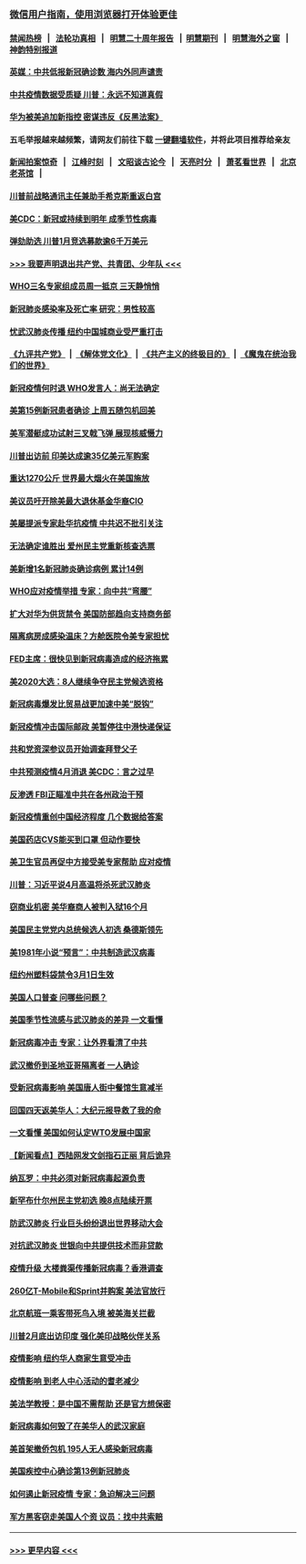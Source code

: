 ### [微信用户指南，使用浏览器打开体验更佳](https://github.com/gfw-breaker/banned-news1/blob/master/indexes/wechat-guide.md?t=0)
#### [禁闻热榜](热点新闻.md?t=0)  &nbsp;&nbsp;|&nbsp;&nbsp; [法轮功真相](https://github.com/gfw-breaker/truth/blob/master/README.md?t=0) &nbsp;&nbsp;|&nbsp;&nbsp; [明慧二十周年报告](https://github.com/gfw-breaker/mh-reports/blob/master/README.md?t=0) &nbsp;&nbsp;|&nbsp;&nbsp;[明慧期刊](https://github.com/gfw-breaker/mh-qikan) &nbsp;&nbsp;|&nbsp;&nbsp; [明慧海外之窗](https://github.com/gfw-breaker/mh-news/blob/master/README.md?t=0) &nbsp;&nbsp;|&nbsp;&nbsp; [神韵特别报道](https://github.com/gfw-breaker/mh-news/blob/master/shenyun.md?t=0)
#### [英媒：中共低报新冠确诊数 海内外同声谴责](../pages/nsc412/n11867421.md?t=02141111) 
#### [中共疫情数据受质疑 川普：永远不知道真假](../pages/nsc412/n11867195.md?t=02141111) 
#### [华为被美追加新指控 密谋违反《反黑法案》](../pages/nsc412/n11867191.md?t=02141111) 
#### 五毛举报越来越频繁，请网友们前往下载 [一键翻墙软件](https://github.com/gfw-breaker/ssr-accounts)，并将此项目推荐给亲友
#### [新闻拍案惊奇](https://github.com/gfw-breaker/banned-news1/blob/master/pages/link4.md) &nbsp;&nbsp;|&nbsp;&nbsp; [江峰时刻](https://github.com/gfw-breaker/banned-news1/blob/master/pages/link4.md) &nbsp;&nbsp;|&nbsp;&nbsp; [文昭谈古论今](https://github.com/gfw-breaker/banned-news1/blob/master/pages/link4.md) &nbsp;&nbsp;|&nbsp;&nbsp; [天亮时分](https://github.com/gfw-breaker/banned-news1/blob/master/pages/link4.md) &nbsp;&nbsp;|&nbsp;&nbsp; [萧茗看世界](https://github.com/gfw-breaker/banned-news1/blob/master/pages/link4.md) &nbsp;&nbsp;|&nbsp;&nbsp; [北京老茶馆](https://github.com/gfw-breaker/banned-news1/blob/master/pages/link4.md) &nbsp;&nbsp;|&nbsp;&nbsp; 
#### [川普前战略通讯主任兼助手希克斯重返白宫](../pages/nsc412/n11867104.md?t=02141111) 
#### [美CDC：新冠或持续到明年 成季节性病毒](../pages/nsc412/n11867279.md?t=02141111) 
#### [弹劾助选 川普1月竞选募款逾6千万美元](../pages/nsc412/n11866950.md?t=02141111) 
#### [>>> 我要声明退出共产党、共青团、少年队 <<<](https://github.com/begood0513/goodnews/blob/master/quit/letter.md) 
#### [WHO三名专家组成员周一抵京 三天静悄悄](../pages/nsc412/n11866947.md?t=02141111) 
#### [新冠肺炎感染率及死亡率 研究：男性较高](../pages/nsc412/n11866956.md?t=02141111) 
#### [忧武汉肺炎传播 纽约中国城商业受严重打击](../pages/nsc412/n11866902.md?t=02141111) 
#### [《九评共产党》](https://github.com/begood0513/9ping.md/blob/master/README.md) &nbsp;|&nbsp; [《解体党文化》](../../../../jtdwh.md/blob/master/README.md)  &nbsp;|&nbsp; [《共产主义的终极目的》](../../../../gczydzjmd.md/blob/master/README.md) &nbsp;|&nbsp; [《魔鬼在统治我们的世界》](../../../../mgztzwmdsj.md/blob/master/README.md) 
#### [新冠疫情何时退 WHO发言人：尚无法确定](../pages/nsc412/n11866864.md?t=02141111) 
#### [美第15例新冠患者确诊 上周五随包机回美](../pages/nsc412/n11866852.md?t=02141111) 
#### [美军潜艇成功试射三叉戟飞弹 展现核威慑力](../pages/nsc412/n11866046.md?t=02141111) 
#### [川普出访前 印美达成逾35亿美元军购案](../pages/nsc412/n11865444.md?t=02141111) 
#### [重达1270公斤 世界最大烟火在美国施放](../pages/nsc412/n11865198.md?t=02141111) 
#### [美议员吁开除美最大退休基金华裔CIO](../pages/nsc412/n11865230.md?t=02141111) 
#### [美屡提派专家赴华抗疫情 中共迟不批引关注](../pages/nsc412/n11864719.md?t=02141111) 
#### [无法确定谁胜出 爱州民主党重新核查选票](../pages/nsc412/n11864830.md?t=02141111) 
#### [美新增1名新冠肺炎确诊病例 累计14例](../pages/nsc412/n11864893.md?t=02141111) 
#### [WHO应对疫情举措 专家：向中共“弯腰”](../pages/nsc412/n11864727.md?t=02141111) 
#### [扩大对华为供货禁令 美国防部趋向支持商务部](../pages/nsc412/n11864773.md?t=02141111) 
#### [隔离病房成感染温床？方舱医院令美专家担忧](../pages/nsc412/n11864575.md?t=02141111) 
#### [FED主席：很快见到新冠病毒造成的经济拖累](../pages/nsc412/n11864507.md?t=02141111) 
#### [美2020大选：8人继续争夺民主党候选资格](../pages/nsc412/n11864327.md?t=02141111) 
#### [新冠病毒爆发比贸易战更加速中美“脱钩”](../pages/nsc412/n11864470.md?t=02141111) 
#### [新冠疫情冲击国际邮政 美暂停往中港快递保证](../pages/nsc412/n11864207.md?t=02141111) 
#### [共和党资深参议员开始调查拜登父子](../pages/nsc412/n11863984.md?t=02141111) 
#### [中共预测疫情4月消退 美CDC：言之过早](../pages/nsc412/n11864310.md?t=02141111) 
#### [反渗透 FBI正瞄准中共在各州政治干预](../pages/nsc412/n11864300.md?t=02141111) 
#### [新冠疫情重创中国经济程度 几个数据给答案](../pages/nsc412/n11864203.md?t=02141111) 
#### [美国药店CVS能买到口罩 但动作要快](../pages/nsc412/n11862438.md?t=02141111) 
#### [美卫生官员再促中方接受美专家帮助 应对疫情](../pages/nsc412/n11864043.md?t=02141111) 
#### [川普：习近平说4月高温将杀死武汉肺炎](../pages/nsc412/n11860814.md?t=02141111) 
#### [窃商业机密 美华裔商人被判入狱16个月](../pages/nsc412/n11863911.md?t=02141111) 
#### [美国民主党党内总统候选人初选 桑德斯领先](../pages/nsc412/n11863475.md?t=02141111) 
#### [美1981年小说“预言”：中共制造武汉病毒](../pages/nsc412/n11863306.md?t=02141111) 
#### [纽约州塑料袋禁令3月1日生效](../pages/nsc412/n11862832.md?t=02141111) 
#### [美国人口普查  问哪些问题？](../pages/nsc412/n11862808.md?t=02141111) 
#### [美国季节性流感与武汉肺炎的差异 一文看懂](../pages/nsc412/n11862428.md?t=02141111) 
#### [新冠病毒冲击 专家：让外界看清了中共](../pages/nsc412/n11862280.md?t=02141111) 
#### [武汉撤侨到圣地亚哥隔离者 一人确诊](../pages/nsc412/n11862460.md?t=02141111) 
#### [受新冠病毒影响 美国唐人街中餐馆生意减半](../pages/nsc412/n11861940.md?t=02141111) 
#### [回国四天返美华人：大纪元报导救了我的命](../pages/nsc412/n11862181.md?t=02141111) 
#### [一文看懂 美国如何认定WTO发展中国家](../pages/nsc412/n11862051.md?t=02141111) 
#### [【新闻看点】西陆网发文剑指石正丽 背后诡异](../pages/nsc412/n11861792.md?t=02141111) 
#### [纳瓦罗：中共必须对新冠病毒起源负责](../pages/nsc412/n11861810.md?t=02141111) 
#### [新罕布什尔州民主党初选 晚8点陆续开票](../pages/nsc412/n11861872.md?t=02141111) 
#### [防武汉肺炎 行业巨头纷纷退出世界移动大会](../pages/nsc412/n11861795.md?t=02141111) 
#### [对抗武汉肺炎 世银向中共提供技术而非贷款](../pages/nsc412/n11861652.md?t=02141111) 
#### [疫情升级 大楼粪渠传播新冠病毒？香港调查](../pages/nsc412/n11861556.md?t=02141111) 
#### [260亿T-Mobile和Sprint并购案 美法官放行](../pages/nsc412/n11861511.md?t=02141111) 
#### [北京航班一乘客带死鸟入境 被美海关拦截](../pages/nsc412/n11861317.md?t=02141111) 
#### [川普2月底出访印度 强化美印战略伙伴关系](../pages/nsc412/n11860557.md?t=02141111) 
#### [疫情影响  纽约华人商家生意受冲击](../pages/nsc412/n11860284.md?t=02141111) 
#### [疫情影响  到老人中心活动的耆老减少](../pages/nsc412/n11860199.md?t=02141111) 
#### [美法学教授：是中国不需帮助 还是官方想保密](../pages/nsc412/n11859492.md?t=02141111) 
#### [新冠病毒如何毁了在美华人的武汉家庭](../pages/nsc412/n11859524.md?t=02141111) 
#### [美首架撤侨包机 195人无人感染新冠病毒](../pages/nsc412/n11859908.md?t=02141111) 
#### [美国疾控中心确诊第13例新冠肺炎](../pages/nsc412/n11859966.md?t=02141111) 
#### [如何遏止新冠疫情 专家：急迫解决三问题](../pages/nsc412/n11859685.md?t=02141111) 
#### [军方黑客窃走美国人个资 议员：找中共索赔](../pages/nsc412/n11859371.md?t=02141111) 

----
#### [ >>> 更早内容 <<< ](../indexes/nsc412-earlier.md)
